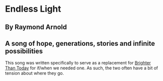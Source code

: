 #  Endless Light
## By Raymond Arnold
## A song of hope, generations, stories and infinite possibilities

This song was written specifically to serve as a replacement for
[Brighter Than Today](../Brighter_Than_Today) for if/when we needed
one.  As such, the two often have a bit of tension about where they
go.